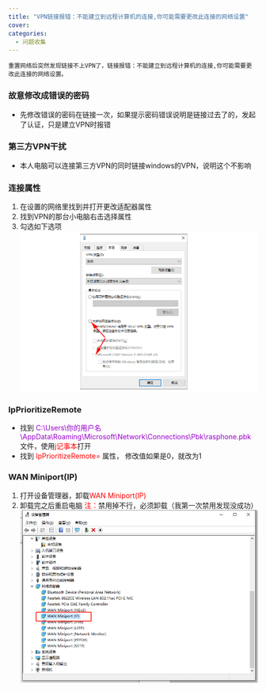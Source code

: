 ```yaml
---
title: "VPN链接报错：不能建立到远程计算机的连接,你可能需要更改此连接的网络设置"
cover:
categories:
  - 问题收集
---
```


    重置网络后突然发现链接不上VPN了，链接报错：不能建立到远程计算机的连接,你可能需要更改此连接的网络设置。

### 故意修改成错误的密码
  - 先修改错误的密码在链接一次，如果提示密码错误说明是链接过去了的，发起了认证，只是建立VPN时报错

### 第三方VPN干扰
  - 本人电脑可以连接第三方VPN的同时链接windows的VPN，说明这个不影响

### 连接属性
  1. 在设置的网络里找到并打开更改适配器属性
  2. 找到VPN的那台小电脑右击选择属性
  3. 勾选如下选项
    ![属性](../img/vpn.png)

### IpPrioritizeRemote
  - 找到 <font color=#9900CC>C:\Users\你的用户名\AppData\Roaming\Microsoft\Network\Connections\Pbk\rasphone.pbk</font>文件，使用<font color=red>j记事本</font>打开
  - 找到 <font color=red>IpPrioritizeRemote=</font> 属性， 修改值如果是0，就改为1

### WAN Miniport(IP)
  1. 打开设备管理器，卸载<font color=red>WAN Miniport(IP)</font>
  2. 卸载完之后重启电脑
  <font color=red>注：</font>禁用掉不行，必须卸载（我第一次禁用发现没成功）
  ![设备管理器](../img/vpn-01.png)